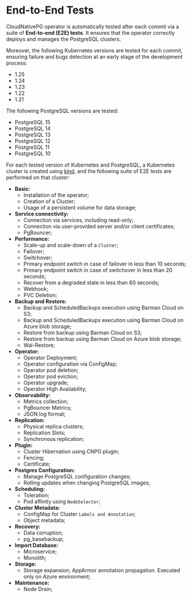 # End-to-End Tests

CloudNativePG operator is automatically tested after each
commit via a suite of **End-to-end (E2E) tests**. It ensures that
the operator correctly deploys and manages the PostgreSQL clusters.

Moreover, the following Kubernetes versions are tested for each commit,
ensuring failure and bugs detection at an early stage of the development
process:

* 1.25
* 1.24
* 1.23
* 1.22
* 1.21

The following PostgreSQL versions are tested:

* PostgreSQL 15
* PostgreSQL 14
* PostgreSQL 13
* PostgreSQL 12
* PostgreSQL 11
* PostgreSQL 10

For each tested version of Kubernetes and PostgreSQL, a Kubernetes
cluster is created using [kind](https://kind.sigs.k8s.io/),
and the following suite of E2E tests are performed on that cluster:

- **Basic:**
    * Installation of the operator;
    * Creation of a Cluster;
    * Usage of a persistent volume for data storage;
- **Service connectivity:**
    * Connection via services, including read-only;
    * Connection via user-provided server and/or client certificates;
    * PgBouncer;
- **Performance:**
    * Scale-up and scale-down of a `Cluster`;
    * Failover;
    * Switchover;
    * Primary endpoint switch in case of failover in less than 10 seconds;
    * Primary endpoint switch in case of switchover in less than 20 seconds;
    * Recover from a degraded state in less than 60 seconds;
    * Webhook;
    * PVC Deletion;
- **Backup and Restore:**
    * Backup and ScheduledBackups execution using Barman Cloud on S3;
    * Backup and ScheduledBackups execution using Barman Cloud on Azure blob storage;
    * Restore from backup using Barman Cloud on S3;
    * Restore from backup using Barman Cloud on Azure blob storage;
    * Wal-Restore;
- **Operator:**
    * Operator Deployment;
    * Operator configuration via ConfigMap;
    * Operator pod deletion;
    * Operator pod eviction;
    * Operator upgrade;
    * Operator High Availability;
- **Observability:**
    * Metrics collection;
    * PgBouncer Metrics;
    * JSON log format;
- **Replication:**
    * Physical replica clusters;
    * Replication Slots;
    * Synchronous replication;
- **Plugin:**
    * Cluster Hibernation using CNPG plugin;
    * Fencing;
    * Certificate;
- **Postgres Configuration:**
    * Manage PostgreSQL configuration changes;
    * Rolling updates when changing PostgreSQL images;
- **Scheduling:**
    * Toleration;
    * Pod affinity using `NodeSelector`;
- **Cluster Metadata:**
    * ConfigMap for Cluster `Labels and Annotation`;
    * Object metadata;
- **Recovery:**
    * Data corruption;
    * pg_basebackup;
- **Import Database:**
    * Microservice;
    * Monolith;
- **Storage:**
    * Storage expansion;
AppArmor annotation propagation. Executed only on Azure environment;
- **Maintenance:**
    * Node Drain;
